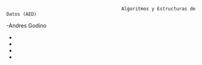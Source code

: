                                               Algoritmos y Estructuras de Datos (AED)


  -Andres Godino  
  
  -
  -
  -
  -
  
